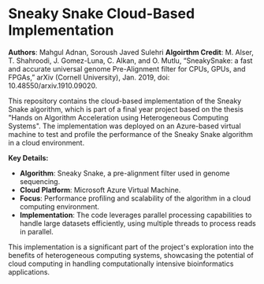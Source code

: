 # Sneaky Snake Cloud-Based Implementation
**Authors**: Mahgul Adnan, Soroush Javed Sulehri 
**Algoirthm Credit**: M. Alser, T. Shahroodi, J. Gomez-Luna, C. Alkan, and O. Mutlu, “SneakySnake: a fast and accurate universal genome Pre-Alignment filter for CPUs, GPUs, and FPGAs,” arXiv (Cornell University), Jan. 2019, doi: 10.48550/arxiv.1910.09020. 

This repository contains the cloud-based implementation of the Sneaky Snake algorithm, which is part of a final year project based on the thesis "Hands on Algorithm Acceleration using Heterogeneous Computing Systems". The implementation was deployed on an Azure-based virtual machine to test and profile the performance of the Sneaky Snake algorithm in a cloud environment.

**Key Details:**

- **Algorithm**: Sneaky Snake, a pre-alignment filter used in genome sequencing.
- **Cloud Platform**: Microsoft Azure Virtual Machine.
- **Focus**: Performance profiling and scalability of the algorithm in a cloud computing environment.
- **Implementation**: The code leverages parallel processing capabilities to handle large datasets efficiently, using multiple threads to process reads in parallel.

This implementation is a significant part of the project's exploration into the benefits of heterogeneous computing systems, showcasing the potential of cloud computing in handling computationally intensive bioinformatics applications.
